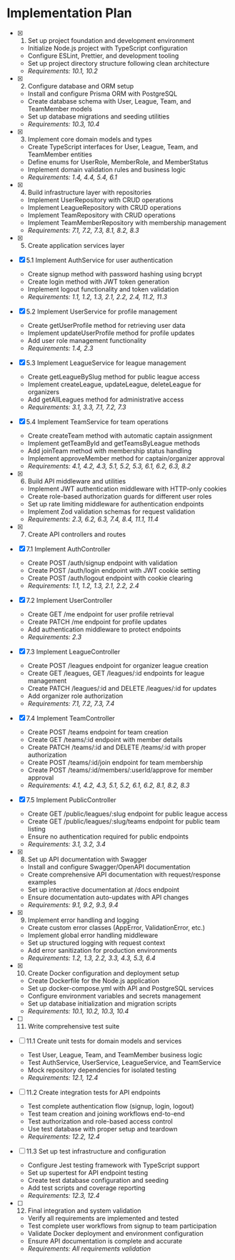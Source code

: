 # Implementation Plan

- [x] 1. Set up project foundation and development environment






  - Initialize Node.js project with TypeScript configuration
  - Configure ESLint, Prettier, and development tooling
  - Set up project directory structure following clean architecture
  - _Requirements: 10.1, 10.2_

- [x] 2. Configure database and ORM setup






  - Install and configure Prisma ORM with PostgreSQL
  - Create database schema with User, League, Team, and TeamMember models
  - Set up database migrations and seeding utilities
  - _Requirements: 10.3, 10.4_

- [x] 3. Implement core domain models and types





  - Create TypeScript interfaces for User, League, Team, and TeamMember entities
  - Define enums for UserRole, MemberRole, and MemberStatus
  - Implement domain validation rules and business logic
  - _Requirements: 1.4, 4.4, 5.4, 6.1_

- [x] 4. Build infrastructure layer with repositories





  - Implement UserRepository with CRUD operations
  - Implement LeagueRepository with CRUD operations
  - Implement TeamRepository with CRUD operations
  - Implement TeamMemberRepository with membership management
  - _Requirements: 7.1, 7.2, 7.3, 8.1, 8.2, 8.3_

- [x] 5. Create application services layer





- [x] 5.1 Implement AuthService for user authentication


  - Create signup method with password hashing using bcrypt
  - Create login method with JWT token generation
  - Implement logout functionality and token validation
  - _Requirements: 1.1, 1.2, 1.3, 2.1, 2.2, 2.4, 11.2, 11.3_

- [x] 5.2 Implement UserService for profile management


  - Create getUserProfile method for retrieving user data
  - Implement updateUserProfile method for profile updates
  - Add user role management functionality
  - _Requirements: 1.4, 2.3_

- [x] 5.3 Implement LeagueService for league management


  - Create getLeagueBySlug method for public league access
  - Implement createLeague, updateLeague, deleteLeague for organizers
  - Add getAllLeagues method for administrative access
  - _Requirements: 3.1, 3.3, 7.1, 7.2, 7.3_

- [x] 5.4 Implement TeamService for team operations


  - Create createTeam method with automatic captain assignment
  - Implement getTeamById and getTeamsByLeague methods
  - Add joinTeam method with membership status handling
  - Implement approveMember method for captain/organizer approval
  - _Requirements: 4.1, 4.2, 4.3, 5.1, 5.2, 5.3, 6.1, 6.2, 6.3, 8.2_

- [x] 6. Build API middleware and utilities








  - Implement JWT authentication middleware with HTTP-only cookies
  - Create role-based authorization guards for different user roles
  - Set up rate limiting middleware for authentication endpoints
  - Implement Zod validation schemas for request validation
  - _Requirements: 2.3, 6.2, 6.3, 7.4, 8.4, 11.1, 11.4_

- [x] 7. Create API controllers and routes





- [x] 7.1 Implement AuthController


  - Create POST /auth/signup endpoint with validation
  - Create POST /auth/login endpoint with JWT cookie setting
  - Create POST /auth/logout endpoint with cookie clearing
  - _Requirements: 1.1, 1.2, 1.3, 2.1, 2.2, 2.4_

- [x] 7.2 Implement UserController


  - Create GET /me endpoint for user profile retrieval
  - Create PATCH /me endpoint for profile updates
  - Add authentication middleware to protect endpoints
  - _Requirements: 2.3_

- [x] 7.3 Implement LeagueController


  - Create POST /leagues endpoint for organizer league creation
  - Create GET /leagues, GET /leagues/:id endpoints for league management
  - Create PATCH /leagues/:id and DELETE /leagues/:id for updates
  - Add organizer role authorization
  - _Requirements: 7.1, 7.2, 7.3, 7.4_

- [x] 7.4 Implement TeamController


  - Create POST /teams endpoint for team creation
  - Create GET /teams/:id endpoint with member details
  - Create PATCH /teams/:id and DELETE /teams/:id with proper authorization
  - Create POST /teams/:id/join endpoint for team membership
  - Create POST /teams/:id/members/:userId/approve for member approval
  - _Requirements: 4.1, 4.2, 4.3, 5.1, 5.2, 6.1, 6.2, 8.1, 8.2, 8.3_

- [x] 7.5 Implement PublicController


  - Create GET /public/leagues/:slug endpoint for public league access
  - Create GET /public/leagues/:slug/teams endpoint for public team listing
  - Ensure no authentication required for public endpoints
  - _Requirements: 3.1, 3.2, 3.4_

- [x] 8. Set up API documentation with Swagger





  - Install and configure Swagger/OpenAPI documentation
  - Create comprehensive API documentation with request/response examples
  - Set up interactive documentation at /docs endpoint
  - Ensure documentation auto-updates with API changes
  - _Requirements: 9.1, 9.2, 9.3, 9.4_

- [x] 9. Implement error handling and logging





  - Create custom error classes (AppError, ValidationError, etc.)
  - Implement global error handling middleware
  - Set up structured logging with request context
  - Add error sanitization for production environments
  - _Requirements: 1.2, 1.3, 2.2, 3.3, 4.3, 5.3, 6.4_

- [x] 10. Create Docker configuration and deployment setup





  - Create Dockerfile for the Node.js application
  - Set up docker-compose.yml with API and PostgreSQL services
  - Configure environment variables and secrets management
  - Set up database initialization and migration scripts
  - _Requirements: 10.1, 10.2, 10.3, 10.4_

- [ ] 11. Write comprehensive test suite
- [ ] 11.1 Create unit tests for domain models and services
  - Test User, League, Team, and TeamMember business logic
  - Test AuthService, UserService, LeagueService, and TeamService
  - Mock repository dependencies for isolated testing
  - _Requirements: 12.1, 12.4_

- [ ] 11.2 Create integration tests for API endpoints
  - Test complete authentication flow (signup, login, logout)
  - Test team creation and joining workflows end-to-end
  - Test authorization and role-based access control
  - Use test database with proper setup and teardown
  - _Requirements: 12.2, 12.4_

- [ ] 11.3 Set up test infrastructure and configuration
  - Configure Jest testing framework with TypeScript support
  - Set up supertest for API endpoint testing
  - Create test database configuration and seeding
  - Add test scripts and coverage reporting
  - _Requirements: 12.3, 12.4_

- [ ] 12. Final integration and system validation
  - Verify all requirements are implemented and tested
  - Test complete user workflows from signup to team participation
  - Validate Docker deployment and environment configuration
  - Ensure API documentation is complete and accurate
  - _Requirements: All requirements validation_